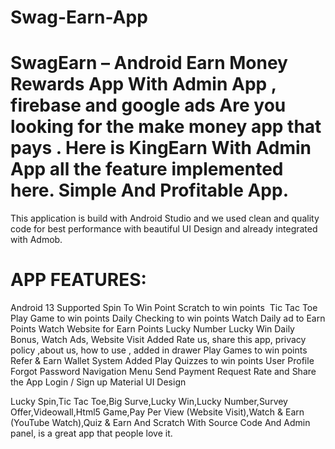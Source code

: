# Swag-Earn-App

# SwagEarn – Android Earn Money Rewards App With Admin App , firebase and google ads Are you looking for the make money app that pays . Here is KingEarn With Admin App all the feature implemented here. Simple And Profitable App.

This application is build with Android Studio and we used clean and quality code for best performance with beautiful UI Design and already integrated with Admob.

# APP FEATURES:
Android 13 Supported
Spin To Win Point
Scratch to win points 
Tic Tac Toe Play Game to win points
Daily Checking to win points
Watch Daily ad to Earn Points
Watch Website for Earn Points
Lucky Number
Lucky Win
Daily Bonus, Watch Ads, Website Visit Added
Rate us, share this app, privacy policy ,about us, how to use , added in drawer
Play Games to win points
Refer & Earn
Wallet System Added
Play Quizzes to win points
User Profile
Forgot Password
Navigation Menu
Send Payment Request
Rate and Share the App
Login / Sign up
Material UI Design

Lucky Spin,Tic Tac Toe,Big Surve,Lucky Win,Lucky Number,Survey Offer,Videowall,Html5 Game,Pay Per View (Website Visit),Watch & Earn (YouTube Watch),Quiz & Earn And Scratch With Source Code And Admin panel, is a great app that people love it.
